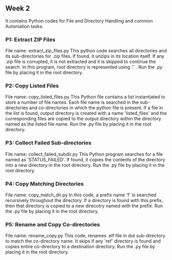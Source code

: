## Week 2
It contains Python codes for File and Directory Handling and common Automation tasks.

### P1: Extract ZIP Files
File name: extract_zip_files.py
This python code searches all directories and its sub-directories for .zip files. If found, it unzips in its location itself. If any .zip file is corrupted, it is not extracted and it is skipped to continue the search. In this program, root directory is represented using '.' .
Run the .py file by placing it in the root directory.

### P2: Copy Listed Files
File name: copy_listed_files.py
This Python file contains a list instantiated to store a number of file names. Each file name is searched in the sub-directories and co-directories in which the python file is present. If a file in the list is found, output directory is created with a name 'listed_files' and the corresponding files are copied to the output directory within the directory named as the listed file name.
Run the .py file by placing it in the root directory.

### P3: Collect Failed Sub-directories
File name: collect_failed_subdir.py
This Python program searches for a file named as 'STATUS_FAILED'. If found, it copies the contents of the directory into a new directory in the root directory.
Run the .py file by placing it in the root directory.

### P4: Copy Matching Directories
File name: copy_match_dir.py
In this code, a prefix name 'f' is searched recursively throughout the directory. If a directory is found with this prefix, then that directory is copied to a new direcotry named with the prefix.
Run the .py file by placing it in the root directory.

### P5: Rename and Copy Co-directories
File name: rename_copy.py
This code, renames .elf file in dut sub-directory to match the co-directory name. It skips if any 'ref' directory is found and copies entire co-directory to a destination directory.
Run the .py file by placing it in the root directory.
